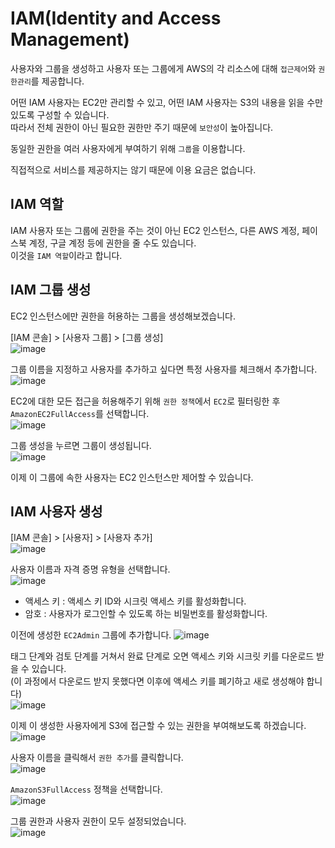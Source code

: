 # IAM(Identity and Access Management)

사용자와 그룹을 생성하고 사용자 또는 그룹에게 AWS의 각 리소스에 대해 `접근제어`와 `권한관리`를 제공합니다.

어떤 IAM 사용자는 EC2만 관리할 수 있고, 어떤 IAM 사용자는 S3의 내용을 읽을 수만 있도록 구성할 수 있습니다.   
따라서 전체 권한이 아닌 필요한 권한만 주기 때문에 `보안성`이 높아집니다.

동일한 권한을 여러 사용자에게 부여하기 위해 `그룹`을 이용합니다.

직접적으로 서비스를 제공하지는 않기 때문에 이용 요금은 없습니다.

## IAM 역할

IAM 사용자 또는 그룹에 권한을 주는 것이 아닌 EC2 인스턴스, 다른 AWS 계정, 페이스북 계정, 구글 계정 등에 권한을 줄 수도 있습니다.   
이것을 `IAM 역할`이라고 합니다.

## IAM 그룹 생성

EC2 인스턴스에만 권한을 허용하는 그룹을 생성해보겠습니다.

[IAM 콘솔] > [사용자 그룹] > [그룹 생성]   
![image](https://user-images.githubusercontent.com/43658658/146902739-d66218cb-987a-4d97-922b-947869d64928.png)   

그룹 이름을 지정하고 사용자를 추가하고 싶다면 특정 사용자를 체크해서 추가합니다.   
![image](https://user-images.githubusercontent.com/43658658/146903098-bcb91c11-2af1-4bd2-90f2-fd20479ebcab.png)

EC2에 대한 모든 접근을 허용해주기 위해 `권한 정책`에서 `EC2`로 필터링한 후 `AmazonEC2FullAccess`를 선택합니다.   
![image](https://user-images.githubusercontent.com/43658658/146903442-641c80cd-d177-40f5-b9ad-e4e950ce74a8.png)

그룹 생성을 누르면 그룹이 생성됩니다.   
![image](https://user-images.githubusercontent.com/43658658/146903607-5641f85c-a5c4-4a0d-bd7d-22383a993f95.png)

이제 이 그룹에 속한 사용자는 EC2 인스턴스만 제어할 수 있습니다.

## IAM 사용자 생성

[IAM 콘솔] > [사용자] > [사용자 추가]   
![image](https://user-images.githubusercontent.com/43658658/146903826-3ef884fc-2f1e-4e2d-b1c8-530be566e5fb.png)

사용자 이름과 자격 증명 유형을 선택합니다.   
![image](https://user-images.githubusercontent.com/43658658/146904341-4c22350c-ab35-4772-8d18-f661cabfc441.png)   
* 액세스 키 : 액세스 키 ID와 시크릿 액세스 키를 활성화합니다.
* 암호 : 사용자가 로그인할 수 있도록 하는 비밀번호를 활성화합니다.

이전에 생성한 `EC2Admin` 그룹에 추가합니다.
![image](https://user-images.githubusercontent.com/43658658/146904879-c22b1bc1-da94-4eb5-be1f-c01a6dd40dbb.png)

태그 단계와 검토 단계를 거쳐서 완료 단계로 오면 액세스 키와 시크릿 키를 다운로드 받을 수 있습니다.   
(이 과정에서 다운로드 받지 못했다면 이후에 액세스 키를 폐기하고 새로 생성해야 합니다)   
![image](https://user-images.githubusercontent.com/43658658/146905291-d511553e-cfa8-4afc-b36c-8f612220c957.png)

이제 이 생성한 사용자에게 S3에 접근할 수 있는 권한을 부여해보도록 하겠습니다.   
![image](https://user-images.githubusercontent.com/43658658/146905483-d5f60797-a1d5-4d87-81a0-cb60e79411fe.png)   

사용자 이름을 클릭해서 `권한 추가`를 클릭합니다.   
![image](https://user-images.githubusercontent.com/43658658/146905589-a52e16cb-92ce-4f00-ab03-56cc7b3daf8b.png)

`AmazonS3FullAccess` 정책을 선택합니다.   
![image](https://user-images.githubusercontent.com/43658658/146905809-b19b03a4-8a54-476a-a14e-c560d9d1a5cc.png)

그룹 권한과 사용자 권한이 모두 설정되었습니다.   
![image](https://user-images.githubusercontent.com/43658658/146905896-e7a8e7ec-d3e6-4aba-bd36-0f04398c8ed9.png)

















